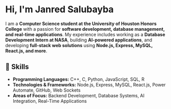 # Hi, I'm Janred Salubayba

I am a **Computer Science student at the University of Houston Honors College** with a passion for **software development, database management, and real-time applications**. My experience includes working as a **Database Development Intern at NASA**, building **AI-powered applications**, and developing **full-stack web solutions** using **Node.js, Express, MySQL, React.js, and more**.


## 🔹 Skills
- **Programming Languages:** C++, C, Python, JavaScript, SQL, R
- **Technologies & Frameworks:** Node.js, Express, MySQL, React.js, Power Automate, GitHub, Web Sockets
- **Areas of Focus:** Backend Development, Database Systems, AI Integration, Real-Time Applications

